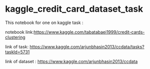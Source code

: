 # kaggle_credit_card_dataset_task

This notebook for one on kaggle task :

notebook link:https://www.kaggle.com/tabatabaei1999/credit-cards-clustering

link of task:  https://www.kaggle.com/arjunbhasin2013/ccdata/tasks?taskId=5731

link of dataset : https://www.kaggle.com/arjunbhasin2013/ccdata
